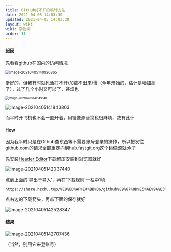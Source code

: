 ```yaml
---
title: GitHub打不开的临时方法
date: 2021-04-05 14:03:30
updated: 2021-04-05 14:03:30
layout: wiki
wiki: 杂物间
order: 11
---
```


#### 起因

先看看github在国内的访问情况

<img src="https://raw.hzchu.top/thun888/tuku/master/img/image-20210405140926865.png" alt="image-20210405140926865" style="zoom:80%;" />

挺好的，但我有时就死活打不开/加载不出来/慢（今年开始的，估计是墙加高了），过了几个小时又可以了，甚烦也

<img src="https://raw.hzchu.top/thun888/tuku/master/img/image-20210405141149140.png" alt="image-20210405141149140" style="zoom:67%;" />

![image-20210405141843803](https://raw.hzchu.top/thun888/tuku/master/img/image-20210405141843803.png)

而平时开飞机也不会一直开着，用镜像源替换也很麻烦，故有此计

#### How

因为我平时只是在Github查东西等不需要账号登录的操作，所以把发往github.com的请求全部重定向到hub.fastgit.org这个镜像源就ok了

先安装[Header Editor](https://share.hzchu.top/%E8%BD%AF%E4%BB%B6/HeaderEditor.zip)下载解压安装到浏览器就好

![image-20210405142037440](https://raw.hzchu.top/thun888/tuku/master/img/image-20210405142037440.png)

点到上面的‘导出于导入’，再在‘下载规则’一栏中1填

```url
https://share.hzchu.top/%E8%BD%AF%E4%BB%B6/github%E9%87%8D%E5%AE%9A%E5%90%91.json
```

点右边的下载箭头，再点下面的保存就好

![image-20210405142528347](https://raw.hzchu.top/thun888/tuku/master/img/image-20210405142528347.png)

#### 结果

![image-20210405142707436](https://raw.hzchu.top/thun888/tuku/master/img/image-20210405142707436.png)

（当然，别用它来登账号）